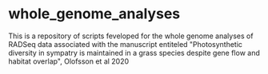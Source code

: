 # whole_genome_analyses
This is a repository of scripts feveloped for the whole genome analyses of RADSeq data associated with the manuscript entiteled "Photosynthetic diversity in sympatry is maintained in a grass species despite gene flow and habitat overlap", Olofsson et al 2020
